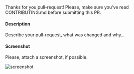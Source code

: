 Thanks for you pull-request!
Please, make sure you've read CONTRIBUTING.md before submitting this PR.

#### Description

Describe your pull-request, what was changed and why…

#### Screenshot

Please, attach a screenshot, if possible.

![screenshot](url)

